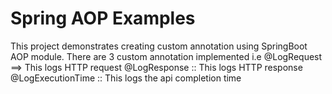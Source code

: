# Spring AOP Examples
<p align="left">
 
This project demonstrates creating custom annotation using SpringBoot AOP module.
There are 3 custom annotation implemented i.e
@LogRequest ==> This logs HTTP request 
@LogResponse :: This logs HTTP response
@LogExecutionTime :: This logs the api completion time
    